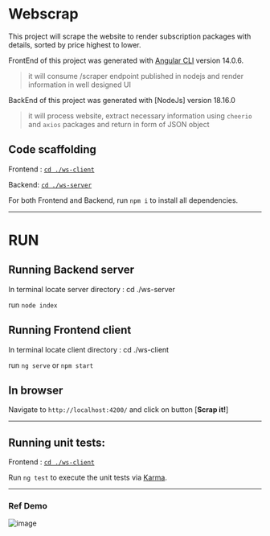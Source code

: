 # Webscrap

This project will scrape the website to render subscription packages with details, sorted by price highest to lower.

FrontEnd of this project was generated with [Angular CLI](https://github.com/angular/angular-cli) version 14.0.6. 
> it will consume /scraper endpoint published in nodejs and render information in well designed UI

BackEnd of this project was generated with [NodeJs] version 18.16.0
> it will process website, extract necessary information using `cheerio` and `axios` packages and return in form of JSON object

## Code scaffolding

Frontend : [`cd ./ws-client`](https://github.com/swetangdev/webscrap/tree/master/ws-client)

Backend: [`cd ./ws-server`](https://github.com/swetangdev/webscrap/tree/master/ws-server)

For both Frontend and Backend, run `npm i` to install all dependencies.


-------------------------------------

# RUN

## Running Backend server

In terminal locate server directory : cd ./ws-server

run `node index`

## Running Frontend client

In terminal locate client directory : cd ./ws-client

run  `ng serve` or `npm start`

## In browser

Navigate to `http://localhost:4200/` and click on button [**Scrap it!**]

----------------------------------------------------------------------------------------------


## Running unit tests: 

Frontend : [`cd ./ws-client`](https://github.com/swetangdev/webscrap/tree/master/ws-client)

Run `ng test` to execute the unit tests via [Karma](https://karma-runner.github.io).

------------------------------------------------------------------------------------------------

### Ref Demo 

![image](https://github.com/swetangdev/webscrap/assets/46344128/28b7b123-3b9a-4225-bc8b-1331002b12e2)
